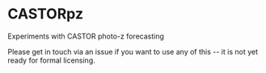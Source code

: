 # CASTORpz
Experiments with CASTOR photo-z forecasting

Please get in touch via an issue if you want to use any of this -- it is not yet ready for formal licensing.
